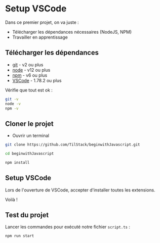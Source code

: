 # Setup VSCode

Dans ce premier projet, on va juste :

- Télécharger les dépendances nécessaires (NodeJS, NPM)
- Travailler en apprentissage

## Télécharger les dépendances

- [git](https://git-scm.com/downloads) - v2 ou plus
- [node](https://nodejs.org/en/) - v12 ou plus
- [npm](https://nodejs.org/en/) - v6 ou plus
- [VSCode](https://code.visualstudio.com/download) - 1.78.2 ou plus

Vérifie que tout est ok :

```bash
git -v
node -v
npm -v
```

## Cloner le projet

- Ouvrir un terminal

```bash
git clone https://github.com/TilStack/beginwithJavascript.git

cd beginwithJavascript

npm install
```

## Setup VSCode

Lors de l'ouverture de VSCode, accepter d'installer toutes les extensions.

Voilà !

## Test du projet

Lancer les commandes pour exécuté notre fichier `script.ts` :

```bash
npm run start
```
